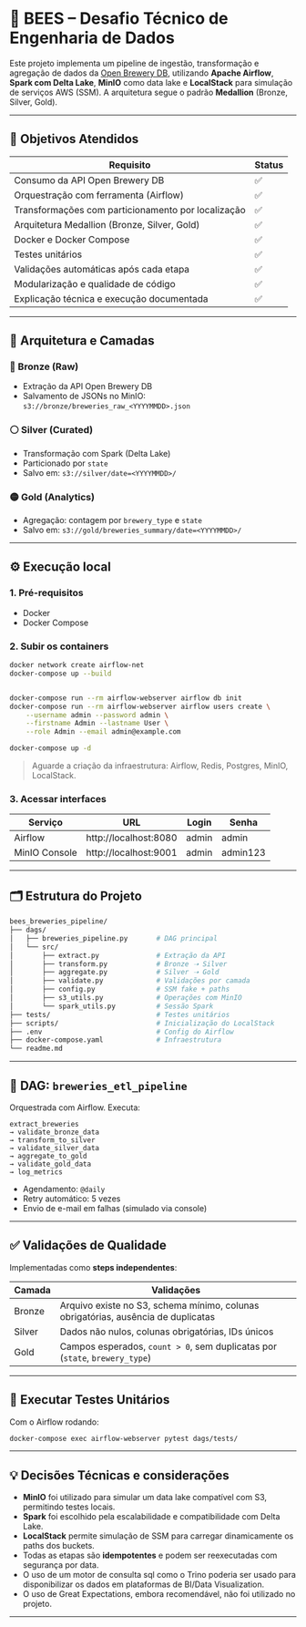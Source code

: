 # 🍺 BEES – Desafio Técnico de Engenharia de Dados

Este projeto implementa um pipeline de ingestão, transformação e agregação de dados da [Open Brewery DB](https://www.openbrewerydb.org/), utilizando **Apache Airflow**, **Spark com Delta Lake**, **MinIO** como data lake e **LocalStack** para simulação de serviços AWS (SSM). A arquitetura segue o padrão **Medallion** (Bronze, Silver, Gold).

---

## 🎯 Objetivos Atendidos

| Requisito                                             | Status |
|-------------------------------------------------------|--------|
| Consumo da API Open Brewery DB                        | ✅     |
| Orquestração com ferramenta (Airflow)                 | ✅     |
| Transformações com particionamento por localização    | ✅     |
| Arquitetura Medallion (Bronze, Silver, Gold)          | ✅     |
| Docker e Docker Compose                               | ✅     |
| Testes unitários                                      | ✅     |
| Validações automáticas após cada etapa                | ✅     |
| Modularização e qualidade de código                   | ✅     |
| Explicação técnica e execução documentada             | ✅     |

---

## 🧱 Arquitetura e Camadas

### 🔹 Bronze (Raw)
- Extração da API Open Brewery DB
- Salvamento de JSONs no MinIO: `s3://bronze/breweries_raw_<YYYYMMDD>.json`

### ⚪ Silver (Curated)
- Transformação com Spark (Delta Lake)
- Particionado por `state`
- Salvo em: `s3://silver/date=<YYYYMMDD>/`

### 🟡 Gold (Analytics)
- Agregação: contagem por `brewery_type` e `state`
- Salvo em: `s3://gold/breweries_summary/date=<YYYYMMDD>/`

---

## ⚙️ Execução local

### 1. Pré-requisitos
- Docker
- Docker Compose

### 2. Subir os containers

```bash
docker network create airflow-net
docker-compose up --build


docker-compose run --rm airflow-webserver airflow db init
docker-compose run --rm airflow-webserver airflow users create \
    --username admin --password admin \
    --firstname Admin --lastname User \
    --role Admin --email admin@example.com

docker-compose up -d

```

> Aguarde a criação da infraestrutura: Airflow, Redis, Postgres, MinIO, LocalStack.

### 3. Acessar interfaces

| Serviço       | URL                         | Login  | Senha      |
|---------------|------------------------------|--------|------------|
| Airflow       | http://localhost:8080        | admin  | admin   |
| MinIO Console | http://localhost:9001        | admin  | admin123   |

---

## 🗂 Estrutura do Projeto

```bash
bees_breweries_pipeline/
├── dags/
│   ├── breweries_pipeline.py       # DAG principal
│   └── src/
│       ├── extract.py              # Extração da API
│       ├── transform.py            # Bronze ➝ Silver
│       ├── aggregate.py            # Silver ➝ Gold
│       ├── validate.py             # Validações por camada
│       ├── config.py               # SSM fake + paths
│       ├── s3_utils.py             # Operações com MinIO
│       └── spark_utils.py          # Sessão Spark
├── tests/                          # Testes unitários
├── scripts/                        # Inicialização do LocalStack
├── .env                            # Config do Airflow
├── docker-compose.yaml             # Infraestrutura
└── readme.md
```

---

## 🔄 DAG: `breweries_etl_pipeline`

Orquestrada com Airflow. Executa:

```text
extract_breweries
→ validate_bronze_data
→ transform_to_silver
→ validate_silver_data
→ aggregate_to_gold
→ validate_gold_data
→ log_metrics
```

- Agendamento: `@daily`
- Retry automático: 5 vezes
- Envio de e-mail em falhas (simulado via console)

---

## ✅ Validações de Qualidade

Implementadas como **steps independentes**:

| Camada   | Validações                                                                           |
|----------|---------------------------------------------------------------------------------------|
| Bronze   | Arquivo existe no S3, schema mínimo, colunas obrigatórias, ausência de duplicatas    |
| Silver   | Dados não nulos, colunas obrigatórias, IDs únicos                                    |
| Gold     | Campos esperados, `count > 0`, sem duplicatas por (`state`, `brewery_type`)          |

---

## 🧪 Executar Testes Unitários

Com o Airflow rodando:

```bash
docker-compose exec airflow-webserver pytest dags/tests/
```

---

## 💡 Decisões Técnicas e considerações

- **MinIO** foi utilizado para simular um data lake compatível com S3, permitindo testes locais.
- **Spark** foi escolhido pela escalabilidade e compatibilidade com Delta Lake.
- **LocalStack** permite simulação de SSM para carregar dinamicamente os paths dos buckets.
- Todas as etapas são **idempotentes** e podem ser reexecutadas com segurança por data.
- O uso de um motor de consulta sql como o Trino poderia ser usado para disponibilizar os dados em plataformas de BI/Data Visualization.
- O uso de Great Expectations, embora recomendável, não foi utilizado no projeto.

---

